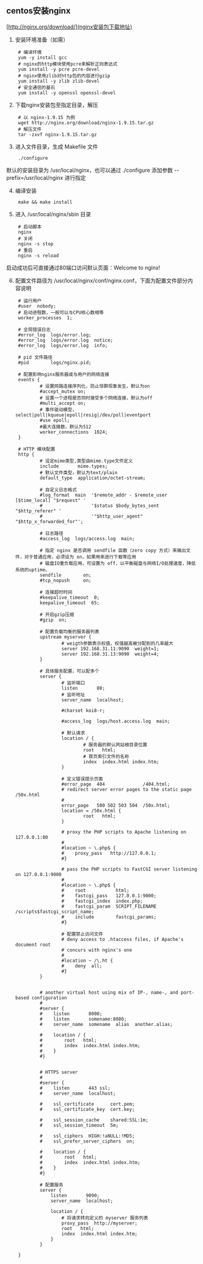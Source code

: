 ## centos安装nginx

[http://nginx.org/download/](nginx安装包下载地址)

1. 安装环境准备（如需）

        # 编译环境
        yum -y install gcc
        # nginx的http模块使用pcre来解析正则表达式
        yum install -y pcre pcre-devel
        # nginx使用zlib对http包的内容进行gzip
        yum install -y zlib zlib-devel
        # 安全通信的基石
        yum install -y openssl openssl-devel

2. 下载nginx安装包至指定目录，解压

        # 以 nginx-1.9.15 为例
        wget http://nginx.org/download/nginx-1.9.15.tar.gz
        # 解压文件
        tar -zxvf nginx-1.9.15.tar.gz

3. 进入文件目录，生成 Makefile 文件

        ./configure

默认的安装目录为 /usr/local/nginx，也可以通过 ./configure 添加参数 --prefix=/usr/local/nginx 进行指定

4. 编译安装

        make && make install

5. 进入 /usr/local/nginx/sbin 目录

        # 启动脚本
        nginx
        # 关闭
        nginx -s stop
        # 重启
        nginx -s reload

启动成功后可直接通过80端口访问默认页面：Welcome to nginx!

6. 配置文件路径为 /usr/local/nginx/conf/nginx.conf，下面为配置文件部分内容说明

        # 运行用户
        #user  nobody;
        # 启动进程数，一般可以与CPU核心数相等
        worker_processes  1;

        # 全局错误日志
        #error_log  logs/error.log;
        #error_log  logs/error.log  notice;
        #error_log  logs/error.log  info;

        # pid 文件路径
        #pid        logs/nginx.pid;

        # 配置影响nginx服务器或与用户的网络连接
        events {
                # 设置网路连接序列化，防止惊群现象发生，默认为on
                #accept_mutex on;   
                # 设置一个进程是否同时接受多个网络连接，默认为off
                #multi_accept on;  
                # 事件驱动模型，select|poll|kqueue|epoll|resig|/dev/poll|eventport
                #use epoll;      
                #最大连接数，默认为512
                worker_connections  1024;    
        }

        # HTTP 模块配置
        http {
                # 设定mime类型,类型由mime.type文件定义
                include       mime.types;
                # 默认文件类型，默认为text/plain
                default_type  application/octet-stream;

                # 自定义日志格式
                #log_format  main  '$remote_addr - $remote_user [$time_local] "$request" '
                #                  '$status $body_bytes_sent "$http_referer" '
                #                  '"$http_user_agent" "$http_x_forwarded_for"';
                
                # 日志路径
                #access_log  logs/access.log  main;

                # 指定 nginx 是否调用 sendfile 函数（zero copy 方式）来输出文件，对于普通应用，必须设为 on，如果用来进行下载等应用
                # 磁盘IO重负载应用，可设置为 off，以平衡磁盘与网络I/O处理速度，降低系统的uptime。
                sendfile        on;
                #tcp_nopush     on;

                # 连接超时时间
                #keepalive_timeout  0;
                keepalive_timeout  65;

                # 开启gzip压缩
                #gzip  on;

                # 配置负载均衡的服务器列表
                upstream myserver {
                        # weigth参数表示权值，权值越高被分配到的几率越大
                        server 192.168.31.11:9090  weight=1;
                        server 192.168.31.13:9090  weight=4;
                }

                # 具体服务配置，可以配多个
                server {
                        # 监听端口
                        listen       80;
                        # 监听地址
                        server_name  localhost;

                        #charset koi8-r;

                        #access_log  logs/host.access.log  main;

                        # 默认请求
                        location / {
                                # 服务器的默认网站根目录位置
                                root   html;
                                # 首页索引文件的名称
                                index  index.html index.htm;
                        }

                        # 定义错误提示页面
                        #error_page  404              /404.html;
                        # redirect server error pages to the static page /50x.html
                        #
                        error_page   500 502 503 504  /50x.html;
                        location = /50x.html {
                                root   html;
                        }

                        # proxy the PHP scripts to Apache listening on 127.0.0.1:80
                        #
                        #location ~ \.php$ {
                        #    proxy_pass   http://127.0.0.1;
                        #}

                        # pass the PHP scripts to FastCGI server listening on 127.0.0.1:9000
                        #
                        #location ~ \.php$ {
                        #    root           html;
                        #    fastcgi_pass   127.0.0.1:9000;
                        #    fastcgi_index  index.php;
                        #    fastcgi_param  SCRIPT_FILENAME  /scripts$fastcgi_script_name;
                        #    include        fastcgi_params;
                        #}

                        # 配置禁止访问文件
                        # deny access to .htaccess files, if Apache's document root
                        # concurs with nginx's one
                        #
                        #location ~ /\.ht {
                        #    deny  all;
                        #}
                }


                # another virtual host using mix of IP-, name-, and port-based configuration
                #
                #server {
                #    listen       8000;
                #    listen       somename:8080;
                #    server_name  somename  alias  another.alias;

                #    location / {
                #        root   html;
                #        index  index.html index.htm;
                #    }
                #}


                # HTTPS server
                #
                #server {
                #    listen       443 ssl;
                #    server_name  localhost;

                #    ssl_certificate      cert.pem;
                #    ssl_certificate_key  cert.key;

                #    ssl_session_cache    shared:SSL:1m;
                #    ssl_session_timeout  5m;

                #    ssl_ciphers  HIGH:!aNULL:!MD5;
                #    ssl_prefer_server_ciphers  on;

                #    location / {
                #        root   html;
                #        index  index.html index.htm;
                #    }
                #}

                # 配置服务
                server {
                    listen       9090;
                    server_name  localhost;
                    
                    location / {
                        # 将请求转向定义的 myserver 服务列表
                        proxy_pass  http://myserver;
                        root   html;
                        index  index.html index.htm;
                    }
                }

        }